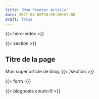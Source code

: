 ```yaml
---
title: "Mon Premier Article"
date: 2021-04-06T10:05:08+02:00
draft: false
---
```

{{< hero-index >}}

{{< section >}}
## Titre de la page
Mon super article de blog.
{{< /section >}}

{{< form >}}

{{< blogposts count=9 >}}

